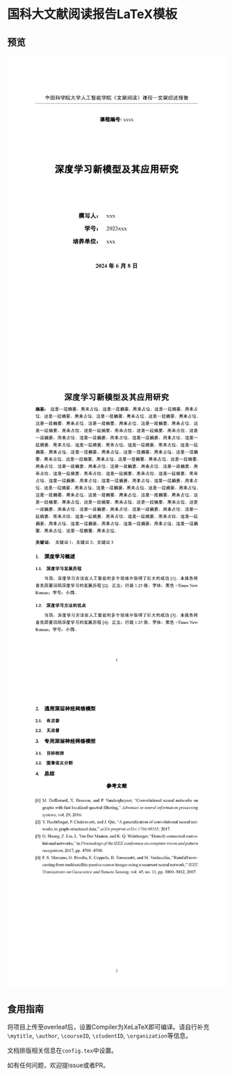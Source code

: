 # 国科大文献阅读报告LaTeX模板

## 预览

![Page1](./preview/preview_page_1.jpg)
![Page2](./preview/preview_page_2.jpg)
![Page3](./preview/preview_page_3.jpg)

## 食用指南

将项目上传至overleaf后，设置Compiler为XeLaTeX即可编译。请自行补充`\mytitle`, `\author`, `\courseID`, `\studentID`, `\organization`等信息。

文档排版相关信息在`config.tex`中设置。

如有任何问题，欢迎提issue或者PR。